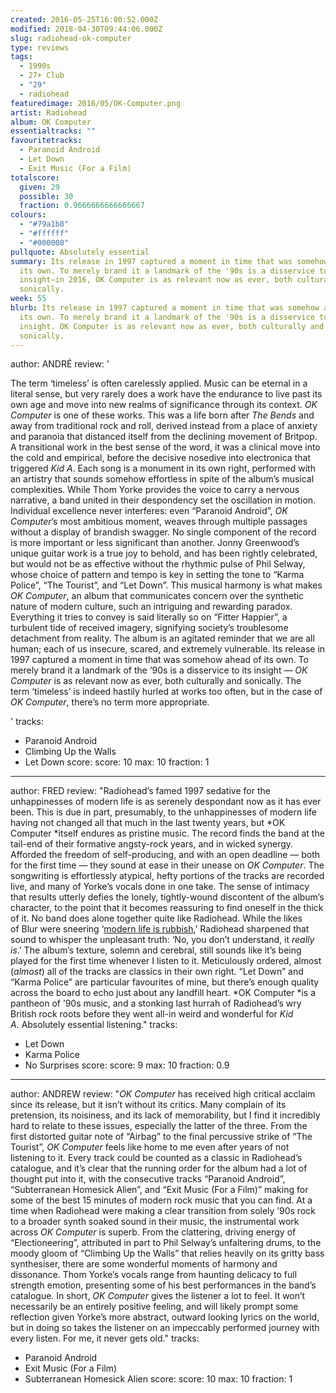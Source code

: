```yaml
---
created: 2016-05-25T16:00:52.000Z
modified: 2018-04-30T09:44:06.000Z
slug: radiohead-ok-computer
type: reviews
tags:
  - 1990s
  - 27+ Club
  - "29"
  - radiohead
featuredimage: 2016/05/OK-Computer.png
artist: Radiohead
album: OK Computer
essentialtracks: ""
favouritetracks:
  - Paranoid Android
  - Let Down
  - Exit Music (For a Film)
totalscore:
  given: 29
  possible: 30
  fraction: 0.9666666666666667
colours:
  - "#79a1b8"
  - "#ffffff"
  - "#000000"
pullquote: Absolutely essential
summary: Its release in 1997 captured a moment in time that was somehow ahead of
  its own. To merely brand it a landmark of the '90s is a disservice to its
  insight—in 2016, OK Computer is as relevant now as ever, both culturally and
  sonically.
week: 55
blurb: Its release in 1997 captured a moment in time that was somehow ahead of
  its own. To merely brand it a landmark of the '90s is a disservice to its
  insight. OK Computer is as relevant now as ever, both culturally and
  sonically.
---
```

author: ANDRÉ
review: '<div class="_d97"><p>The term ‘timeless’ is often carelessly applied.
  Music can be eternal in a literal sense, but very rarely does a work&nbsp;have
  the endurance to live past its own age and move into new realms of
  significance through its context. <em>OK Computer</em> is one of these works.
  This was a life born after <em>The Bends</em> and away from traditional rock
  and roll, derived instead from a place of anxiety and paranoia that distanced
  itself from the declining movement of Britpop. A transitional work in the best
  sense of the word, it&nbsp;was a clinical move into the cold and empirical,
  before the decisive nosedive into electronica that triggered <em>Kid A</em>.
  Each song is a monument in its own right, performed with an artistry that
  sounds somehow effortless in spite of the album’s musical complexities. While
  Thom Yorke provides the voice to carry a nervous narrative, a band united in
  their despondency set the oscillation in motion. Individual excellence never
  interferes: even “Paranoid Android”, <em>OK Computer</em>’s most ambitious
  moment, weaves through multiple passages without a display of brandish
  swagger. No single component of the record is more important or
  less&nbsp;significant than another. Jonny Greenwood’s unique guitar work is a
  true joy to behold, and has been rightly celebrated, but would not be as
  effective without the rhythmic pulse of Phil Selway, whose choice of pattern
  and tempo is key in setting the tone to “Karma Police”, “The Tourist”, and
  “Let Down”. This musical harmony is what makes <em>OK Computer</em>, an album
  that communicates concern over the synthetic nature of modern culture, such an
  intriguing and rewarding paradox. Everything it tries to convey is said
  literally so on “Fitter Happier”, a turbulent tide of received imagery,
  signifying society’s troublesome detachment from reality. The album is an
  agitated reminder that we are all human; each of us insecure, scared, and
  extremely vulnerable. Its release in 1997 captured a moment in time that was
  somehow ahead of its own. To merely brand it a landmark of the ’90s is a
  disservice to its insight — <em>OK Computer</em> is as relevant now as ever,
  both culturally and sonically. The term&nbsp;‘timeless’ is indeed hastily
  hurled at works too often, but in the case of <em>OK
  Computer</em>,&nbsp;there’s no term more appropriate.</p></div>'
tracks:
  - Paranoid Android
  - ­Climbing Up the Walls
  - ­Let Down
score:
  score: 10
  max: 10
  fraction: 1
---
author: FRED
review: "Radiohead’s famed 1997 sedative for the unhappinesses of modern life is
  as serenely despondant now as it has ever been. This is due in part,
  presumably, to the unhappinesses of modern life having not changed all that
  much in the last twenty years, but *OK Computer *itself endures as pristine
  music. The record finds the band at the tail-end of their formative
  angsty-rock years, and in wicked synergy. Afforded the freedom of
  self-producing, and with an open deadline — both for the first time — they
  sound at ease in their unease on *OK Computer*. The songwriting is
  effortlessly atypical, hefty portions of the tracks are recorded live, and
  many of Yorke’s vocals done in one take. The sense of intimacy that results
  utterly defies the lonely, tightly-wound discontent of the album’s character,
  to the point that it becomes reassuring to find oneself in the thick of it. No
  band does alone together quite like Radiohead. While the likes of Blur were
  sneering ‘[modern life is
  rubbish](<reviews/blur-modern-life-is-rubbish/>),’
  Radiohead sharpened that sound to whisper the unpleasant truth: ‘No, you don’t
  understand, it *really is*.’ The album’s texture, solemn and cerebral, still
  sounds like it’s being played for the first time whenever I listen to it.
  Meticulously ordered, almost (*almost*) all of the tracks are classics in
  their own right. “Let Down” and “Karma Police” are particular favourites of
  mine, but there’s enough quality across the board to echo just about any
  landfill heart. *OK Computer *is a pantheon of ’90s music, and a stonking last
  hurrah of Radiohead’s wry British rock roots before they went all-in weird and
  wonderful for *Kid A*. Absolutely essential listening."
tracks:
  - Let Down
  - ­Karma Police
  - ­No Surprises
score:
  score: 9
  max: 10
  fraction: 0.9
---
author: ANDREW
review: "*OK Computer* has received high critical acclaim since its release, but
  it isn’t without its critics. Many complain of its pretension, its noisiness,
  and its lack of memorability, but I find it incredibly hard to relate to these
  issues, especially the latter of the three. From the first distorted guitar
  note of “Airbag” to the final percussive strike of “The Tourist”, *OK
  Computer* feels like home to me even after years of not listening to it. Every
  track could be counted as a classic in Radiohead’s catalogue, and it’s clear
  that the running order for the album had a lot of thought put into it, with
  the consecutive tracks “Paranoid Android”, “Subterranean Homesick Alien”, and
  “Exit Music (For a Film)” making for some of the best 15 minutes of modern
  rock music that you can find. At a time when Radiohead were making a clear
  transition from solely ’90s rock to a broader synth soaked sound in their
  music, the instrumental work across *OK Computer* is superb. From the
  clattering, driving energy of “Electioneering”, attributed in part to Phil
  Selway’s unfaltering drums, to the moody gloom of “Climbing Up the Walls”
  that relies heavily on its gritty bass synthesiser, there are some wonderful
  moments of harmony and dissonance. Thom Yorke’s vocals range from haunting
  delicacy to full strength emotion, presenting some of his best performances in
  the band’s catalogue. In short, *OK Computer* gives the listener a lot to
  feel. It won’t necessarily be an entirely positive feeling, and will likely
  prompt some reflection given Yorke’s more abstract, outward looking lyrics on
  the world, but in doing so takes the listener on an impeccably performed
  journey with every listen. For me, it never gets old."
tracks:
  - Paranoid Android
  - ­Exit Music (For a Film)
  - ­Subterranean Homesick Alien
score:
  score: 10
  max: 10
  fraction: 1
